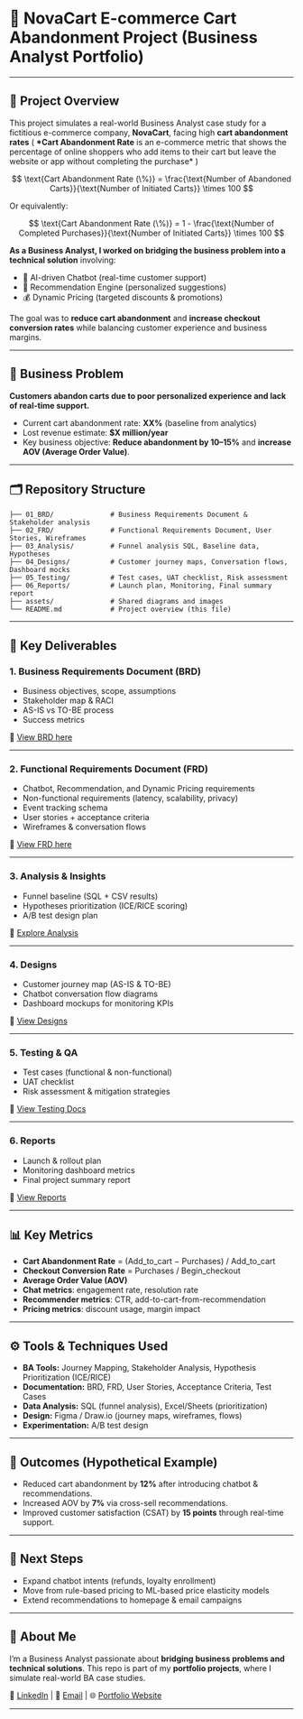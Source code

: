 # 🛒 NovaCart E-commerce Cart Abandonment Project (Business Analyst Portfolio)

---

## 📌 Project Overview

This project simulates a real-world Business Analyst case study for a fictitious e-commerce company, **NovaCart**, facing high **cart abandonment rates** ( **\*Cart Abandonment Rate** is an e-commerce metric that shows the percentage of online shoppers who add items to their cart but leave the website or app without completing the purchase\* )

$$
\text{Cart Abandonment Rate (\%)} = \frac{\text{Number of Abandoned Carts}}{\text{Number of Initiated Carts}} \times 100
$$

Or equivalently:

$$
\text{Cart Abandonment Rate (\%)} = 1 - \frac{\text{Number of Completed Purchases}}{\text{Number of Initiated Carts}} \times 100
$$

**As a Business Analyst, I worked on bridging the business problem into a technical solution** involving:

- 🤖 AI-driven Chatbot (real-time customer support)
- 🎯 Recommendation Engine (personalized suggestions)
- 💰 Dynamic Pricing (targeted discounts & promotions)

The goal was to **reduce cart abandonment** and **increase checkout conversion rates** while balancing customer experience and business margins.

---

## 🎯 Business Problem

**Customers abandon carts due to poor personalized experience and lack of real-time support.**

- Current cart abandonment rate: **XX%** (baseline from analytics)
- Lost revenue estimate: **$X million/year**
- Key business objective: **Reduce abandonment by 10–15%** and **increase AOV (Average Order Value)**.

---

## 🗂 Repository Structure

```
├── 01_BRD/              # Business Requirements Document & Stakeholder analysis
├── 02_FRD/              # Functional Requirements Document, User Stories, Wireframes
├── 03_Analysis/         # Funnel analysis SQL, Baseline data, Hypotheses
├── 04_Designs/          # Customer journey maps, Conversation flows, Dashboard mocks
├── 05_Testing/          # Test cases, UAT checklist, Risk assessment
├── 06_Reports/          # Launch plan, Monitoring, Final summary report
├── assets/              # Shared diagrams and images
└── README.md            # Project overview (this file)
```

---

## 📑 Key Deliverables

### 1. **Business Requirements Document (BRD)**

- Business objectives, scope, assumptions
- Stakeholder map & RACI
- AS-IS vs TO-BE process
- Success metrics

📄 [View BRD here](./01_BRD/Business_Requirements_Document.md)

---

### 2. **Functional Requirements Document (FRD)**

- Chatbot, Recommendation, and Dynamic Pricing requirements
- Non-functional requirements (latency, scalability, privacy)
- Event tracking schema
- User stories + acceptance criteria
- Wireframes & conversation flows

📄 [View FRD here](./02_FRD/Functional_Requirements_Document.md)

---

### 3. **Analysis & Insights**

- Funnel baseline (SQL + CSV results)
- Hypotheses prioritization (ICE/RICE scoring)
- A/B test design plan

📄 [Explore Analysis](./03_Analysis/)

---

### 4. **Designs**

- Customer journey map (AS-IS & TO-BE)
- Chatbot conversation flow diagrams
- Dashboard mockups for monitoring KPIs

📄 [View Designs](./04_Designs/)

---

### 5. **Testing & QA**

- Test cases (functional & non-functional)
- UAT checklist
- Risk assessment & mitigation strategies

📄 [View Testing Docs](./05_Testing/)

---

### 6. **Reports**

- Launch & rollout plan
- Monitoring dashboard metrics
- Final project summary report

📄 [View Reports](./06_Reports/)

---

## 📊 Key Metrics

- **Cart Abandonment Rate** = (Add_to_cart − Purchases) / Add_to_cart
- **Checkout Conversion Rate** = Purchases / Begin_checkout
- **Average Order Value (AOV)**
- **Chat metrics**: engagement rate, resolution rate
- **Recommender metrics**: CTR, add-to-cart-from-recommendation
- **Pricing metrics**: discount usage, margin impact

---

## ⚙️ Tools & Techniques Used

- **BA Tools:** Journey Mapping, Stakeholder Analysis, Hypothesis Prioritization (ICE/RICE)
- **Documentation:** BRD, FRD, User Stories, Acceptance Criteria, Test Cases
- **Data Analysis:** SQL (funnel analysis), Excel/Sheets (prioritization)
- **Design:** Figma / Draw.io (journey maps, wireframes, flows)
- **Experimentation:** A/B test design

---

## 🚀 Outcomes (Hypothetical Example)

- Reduced cart abandonment by **12%** after introducing chatbot & recommendations.
- Increased AOV by **7%** via cross-sell recommendations.
- Improved customer satisfaction (CSAT) by **15 points** through real-time support.

---

## 🧩 Next Steps

- Expand chatbot intents (refunds, loyalty enrollment)
- Move from rule-based pricing to ML-based price elasticity models
- Extend recommendations to homepage & email campaigns

---

## 👤 About Me

I’m a Business Analyst passionate about **bridging business problems and technical solutions**.
This repo is part of my **portfolio projects**, where I simulate real-world BA case studies.

💼 [LinkedIn](#) | 📧 [Email](#) | 🌐 [Portfolio Website
](#)

---
